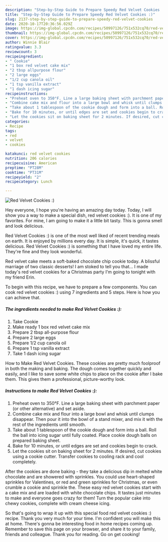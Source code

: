 ```yaml
---
description: "Step-by-Step Guide to Prepare Speedy Red Velvet Cookies :)"
title: "Step-by-Step Guide to Prepare Speedy Red Velvet Cookies :)"
slug: 2137-step-by-step-guide-to-prepare-speedy-red-velvet-cookies
date: 2020-10-17T20:36:56.029Z
image: https://img-global.cpcdn.com/recipes/50997126/751x532cq70/red-velvet-cookies-recipe-main-photo.jpg
thumbnail: https://img-global.cpcdn.com/recipes/50997126/751x532cq70/red-velvet-cookies-recipe-main-photo.jpg
cover: https://img-global.cpcdn.com/recipes/50997126/751x532cq70/red-velvet-cookies-recipe-main-photo.jpg
author: Winnie Blair
ratingvalue: 3.3
reviewcount: 3
recipeingredient:
- " Cookie"
- "1 box red velvet cake mix"
- "2 tbsp allpurpose flour"
- "2 large eggs"
- "1/2 cup canola oil"
- "1 tsp vanilla extract"
- "1 dash icing sugar"
recipeinstructions:
- "Preheat oven to 350°F. Line a large baking sheet with parchment paper (or other alternative) and set aside."
- "Combine cake mix and flour into a large bowl and whisk until clumps disappear. Then pour it into the bowl of a stand mixer, and mix it with the rest of the ingredients until smooth."
- "Take about 1 tablespoon of the cookie dough and form into a ball. Roll the ball into icing sugar until fully coated. Place cookie dough balls on prepared baking sheet."
- "Bake for 10 minutes, or until edges are set and cookies begin to crack."
- "Let the cookies sit on baking sheet for 2 minutes. If desired, cut cookies using a cookie cutter. Transfer cookies to cooling rack and cool completely."
categories:
- Recipe
tags:
- red
- velvet
- cookies

katakunci: red velvet cookies 
nutrition: 206 calories
recipecuisine: American
preptime: "PT28M"
cooktime: "PT31M"
recipeyield: "2"
recipecategory: Lunch

---
```



![Red Velvet Cookies :)](https://img-global.cpcdn.com/recipes/50997126/751x532cq70/red-velvet-cookies-recipe-main-photo.jpg)

Hey everyone, I hope you're having an amazing day today. Today, I will show you a way to make a special dish, red velvet cookies :). It is one of my favorites. For mine, I am going to make it a little bit tasty. This is gonna smell and look delicious.

Red Velvet Cookies :) is one of the most well liked of recent trending meals on earth. It is enjoyed by millions every day. It is simple, it's quick, it tastes delicious. Red Velvet Cookies :) is something that I have loved my entire life. They're fine and they look wonderful.

Red velvet cake meets a soft-baked chocolate chip cookie today. A blissful marriage of two classic desserts! I am stoked to tell you that… I made today&#39;s red velvet cookies for a Christmas party I&#39;m going to tonight with my friend Erin.


To begin with this recipe, we have to prepare a few components. You can cook red velvet cookies :) using 7 ingredients and 5 steps. Here is how you can achieve that.

<!--inarticleads1-->

##### The ingredients needed to make Red Velvet Cookies :):

1. Take  Cookie
1. Make ready 1 box red velvet cake mix
1. Prepare 2 tbsp all-purpose flour
1. Prepare 2 large eggs
1. Prepare 1/2 cup canola oil
1. Prepare 1 tsp vanilla extract
1. Take 1 dash icing sugar


How to Make Red Velvet Cookies. These cookies are pretty much foolproof in both the making and baking. The dough comes together quickly and easily, and I like to save some white chips to place on the cookie after I bake them. This gives them a professional, picture-worthy look. 

<!--inarticleads2-->

##### Instructions to make Red Velvet Cookies :):

1. Preheat oven to 350°F. Line a large baking sheet with parchment paper (or other alternative) and set aside.
1. Combine cake mix and flour into a large bowl and whisk until clumps disappear. Then pour it into the bowl of a stand mixer, and mix it with the rest of the ingredients until smooth.
1. Take about 1 tablespoon of the cookie dough and form into a ball. Roll the ball into icing sugar until fully coated. Place cookie dough balls on prepared baking sheet.
1. Bake for 10 minutes, or until edges are set and cookies begin to crack.
1. Let the cookies sit on baking sheet for 2 minutes. If desired, cut cookies using a cookie cutter. Transfer cookies to cooling rack and cool completely.


After the cookies are done baking - they take a delicious dip in melted white chocolate and are showered with sprinkles. You could use heart-shaped sprinkles for Valentines, or red and green sprinkles for Christmas, or even crumble a cookie and sprinkle the. These easy red velvet cookies start with a cake mix and are loaded with white chocolate chips. It tastes just minutes to make and everyone goes crazy for them! Turn the popular cake into chewy cookies, complete with cream cheese icing. 

So that's going to wrap it up with this special food red velvet cookies :) recipe. Thank you very much for your time. I'm confident you will make this at home. There's gonna be interesting food in home recipes coming up. Remember to save this page on your browser, and share it to your family, friends and colleague. Thank you for reading. Go on get cooking!
